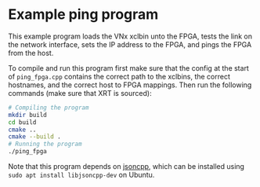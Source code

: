# Example ping program
This example program loads the VNx xclbin unto the FPGA, tests the link on the
network interface, sets the IP address to the FPGA, and pings the FPGA from the
host.

To compile and run this program first make sure that the config at the start of
`ping_fpga.cpp` contains the correct path to the xclbins, the correct hostnames,
and the correct host to FPGA mappings. Then run the following commands (make
sure that XRT is sourced):
```bash
# Compiling the program
mkdir build
cd build
cmake ..
cmake --build .
# Running the program
./ping_fpga
```

Note that this program depends on
[jsoncpp](https://github.com/open-source-parsers/jsoncpp), which can be
installed using `sudo apt install libjsoncpp-dev` on Ubuntu.
